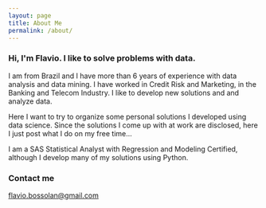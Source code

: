 ```yaml
---
layout: page
title: About Me
permalink: /about/
---
```


### Hi, I'm Flavio. I like to solve problems with data.
I am from Brazil and I have more than 6 years of experience with data analysis and data mining. I have worked in Credit Risk and Marketing, in the Banking and Telecom Industry. I like to develop new solutions and and analyze data.

Here I want to try to organize some personal solutions I developed using data science. Since the solutions I come up with at work are disclosed, here I just post what I do on my free time...

I am a SAS Statistical Analyst with Regression and Modeling Certified, although I develop many of my solutions using Python.


### Contact me

[flavio.bossolan@gmail.com](mailto:flavio.bossolan@gmail.com)

